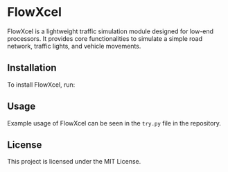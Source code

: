 # FlowXcel

FlowXcel is a lightweight traffic simulation module designed for low-end processors. It provides core functionalities to simulate a simple road network, traffic lights, and vehicle movements.

## Installation

To install FlowXcel, run:


## Usage

Example usage of FlowXcel can be seen in the `try.py` file in the repository.

## License

This project is licensed under the MIT License.
